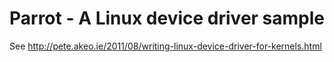 # Parrot - A Linux device driver sample

See http://pete.akeo.ie/2011/08/writing-linux-device-driver-for-kernels.html
